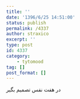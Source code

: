 ```yaml
---
title: ''
date: '1396/6/25 14:51:00'
status: publish
permalink: /4337
author: straxico
excerpt: ''
type: post
id: 4337
category:
    - tytomood
tag: []
post_format: []
---
```

در هفت نفس تصمیم بگیر
